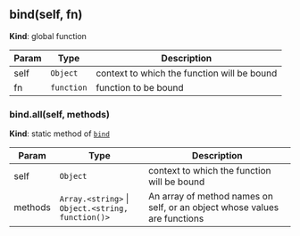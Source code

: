 <a name="bind"></a>

## bind(self, fn)
**Kind**: global function  

| Param | Type | Description |
| --- | --- | --- |
| self | <code>Object</code> | context to which the function will be bound |
| fn | <code>function</code> | function to be bound |

<a name="bind.all"></a>

### bind.all(self, methods)
**Kind**: static method of <code>[bind](#bind)</code>  

| Param | Type | Description |
| --- | --- | --- |
| self | <code>Object</code> | context to which the function will be bound |
| methods | <code>Array.&lt;string&gt;</code> &#124; <code>Object.&lt;string, function()&gt;</code> | An array of method names on self, or an object whose values are functions |

